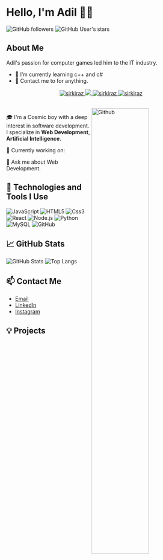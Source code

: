 # Hello, I'm Adil 🧑‍🚀

![GitHub followers](https://img.shields.io/github/followers/adylaov?style=social)
![GitHub User's stars](https://img.shields.io/github/stars/adylaov?style=social)

## About Me

Adil's passion for computer games led him to the IT industry.

- 🌱 I’m currently learning c++ and c#
- 💭 Contact me to for anything.

<p align="center">
 <a href="https://linkedin.com/in/adylaov" target="_blank">
  <img src="https://img.shields.io/badge/LinkedIn-ff8d4e?style=for-the-badge&logo=linkedin&logoColor=white" alt="sirkiraz"/>
 </a>
 <a href="https://twitter.com/" target="_blank">
  <img src="https://img.shields.io/badge/Twitter-000304?style=for-the-badge&logo=Twitter&logoColor=white" />
 </a>
 <a href="https://instagram.com/adlbsv" target="_blank">
  <img src="https://img.shields.io/badge/Instagram-fe4164?style=for-the-badge&logo=instagram&logoColor=white" alt="sirkiraz" />
 </a> 
  <a href="https://https://discordapp.com/users/" target="blank">
  <img src="https://img.shields.io/badge/discord-5865F2?style=for-the-badge&logo=discord&logoColor=white" alt="sirkiraz" />
 </a>
</p>
<br />

<img width="55%" align="right" alt="Github" src="https://raw.githubusercontent.com/onimur/.github/master/.resources/git-header.svg" />

🎓 I'm a Cosmic boy with a deep interest in software development. I specialize in **Web Development**, **Artificial Intelligence**.

🌱 Currently working on:

💬 Ask me about Web Development.

## 🚀 Technologies and Tools I Use

![JavaScript](https://img.shields.io/badge/-JavaScript-black?style=flat-square&logo=javascript)
![HTML5](https://img.shields.io/badge/-HTML5-black?style=flat-square&logo=html5)
![Css3](https://img.shields.io/badge/-CSS3-black?style=flat-square&logo=css3)
![React](https://img.shields.io/badge/-React-black?style=flat-square&logo=react)
![Node.js](https://img.shields.io/badge/-Node.js-black?style=flat-square&logo=node.js)
![Python](https://img.shields.io/badge/-Python-black?style=flat-square&logo=python)
![MySQL](https://img.shields.io/badge/-MySQL-black?style=flat-square&logo=mysql)
![GitHub](https://img.shields.io/badge/-GitHub-black?style=flat-square&logo=github)

## 📈 GitHub Stats

![GitHub Stats](https://github-readme-stats.vercel.app/api?username=Adil&show_icons=true&theme=radical)
![Top Langs](https://github-readme-stats.vercel.app/api/top-langs/?username=Adil&layout=compact&theme=radical)

## 📫 Contact Me

- [Email](mailto:adlabbsv@gmail.com)
- [LinkedIn](https://www.linkedin.com/in/adylaov/)
- [Instagram](https://instagram.com/adlbsv)

## 💡 Projects


